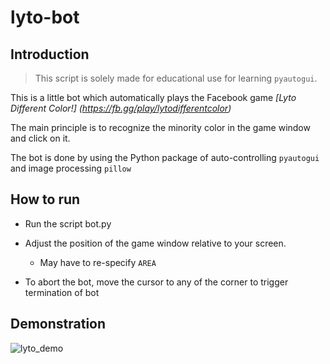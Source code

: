 # lyto-bot

## Introduction

> This script is solely made for educational use for learning `pyautogui`.

This is a little bot which automatically plays the Facebook game *[Lyto Different Color!] (https://fb.gg/play/lytodifferentcolor)*

The main principle is to recognize the minority color in the game window and click on it.

The bot is done by using the Python package of auto-controlling `pyautogui` and image processing `pillow`



## How to run

- Run the script bot.py 

- Adjust the position of the game window relative to your screen.
  - May have to re-specify `AREA` 
- To abort the bot, move the cursor to any of the corner to trigger termination of bot



## Demonstration

![lyto_demo](lyto_demo.gif)
